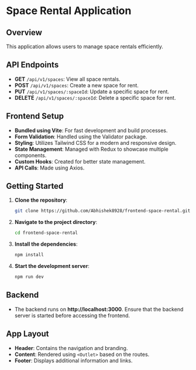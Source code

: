 # Space Rental Application

## Overview
This application allows users to manage space rentals efficiently.

## API Endpoints
- **GET** `/api/v1/spaces`: View all space rentals.
- **POST** `/api/v1/spaces`: Create a new space for rent.
- **PUT** `/api/v1/spaces/:spaceId`: Update a specific space for rent.
- **DELETE** `/api/v1/spaces/:spaceId`: Delete a specific space for rent.

## Frontend Setup
- **Bundled using Vite**: For fast development and build processes.
- **Form Validation**: Handled using the Validator package.
- **Styling**: Utilizes Tailwind CSS for a modern and responsive design.
- **State Management**: Managed with Redux to showcase multiple components.
- **Custom Hooks**: Created for better state management.
- **API Calls**: Made using Axios.

## Getting Started
1. **Clone the repository**:
   ```bash
   git clone https://github.com/Abhishek8928/frontend-space-rental.git
   ```
2. **Navigate to the project directory**:
   ```bash
   cd frontend-space-rental
   ```
3. **Install the dependencies**:
   ```bash
   npm install
   ```
4. **Start the development server**:
   ```bash
   npm run dev
   ```

## Backend
- The backend runs on **http://localhost:3000**. Ensure that the backend server is started before accessing the frontend.

## App Layout
- **Header**: Contains the navigation and branding.
- **Content**: Rendered using `<Outlet>` based on the routes.
- **Footer**: Displays additional information and links.


